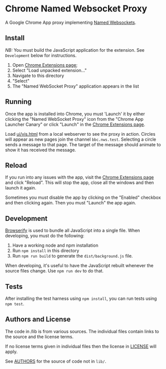 Chrome Named Websocket Proxy
===

A Google Chrome App proxy implementing [Named Websockets](https://github.com/namedwebsockets/networkwebsockets).

Install
---

*NB:* You must build the JavaScript application for the extension. See `Development` below for instructions.

1. Open [Chrome Extensions page](chrome://extensions/);
2. Select "Load unpacked extension..."
3. Navigate to this directory
4. "Select"
5. The "Named WebSocket Proxy" application appears in the list

Running
---

Once the app is installed into Chrome, you must 'Launch' it by either clicking the "Named WebSocket Proxy" icon from the "Chrome App Launcher Canary" or click "Launch" in the [Chrome Extensions page](chrome://extensions/).

Load [ui/vis.html](ui/vis.html) from a local webserver to see the proxy in action. Circles will appear as new pages join the channel `bbc.nws.test`. Selecting a circle sends a message to that page. The target of the message should animate to show it has received the message.

Reload
---

If you run into any issues with the app, visit the [Chrome Extensions page](chrome://extensions/) and click "Reload". This will stop the app, close all the windows and then launch it again.

Sometimes you must disable the app by clicking on the "Enabled" checkbox and then clicking again. Then you must "Launch" the app again.

Development
---

[Browserify](http://browserify.org/) is used to bundle all JavaScript into a single file. When developing, you must do the following:

1. Have a working node and npm installation
2. Run `npm install` in this directory
3. Run `npm run build` to generate the `dist/background.js` file.

When developing, it's useful to have the JavaScript rebuilt whenever the source files change. Use `npm run dev` to do that.

Tests
---

After installing the test harness using `npm install`, you can run tests using `npm test`.

Authors and License
---

The code in /lib is from various sources. The individual files contain links to the source and the license terms.

If no license terms given in individual files then the license in [LICENSE](LICENSE) will apply.

See [AUTHORS](AUTHORS) for the source of code not in `lib/`.
